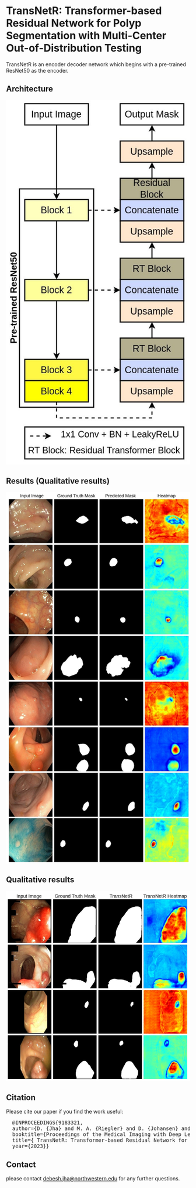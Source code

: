 # TransNetR: Transformer-based Residual Network for Polyp Segmentation with Multi-Center Out-of-Distribution Testing

TransNetR is an encoder decoder network which begins with a pre-trained ResNet50 as the encoder. 


## Architecture
<img src="Architecture.jpg">

## Results (Qualitative results)
<img src="supplementry_C1.jpeg">


## Qualitative results
<img src="supplementry_C6.jpg">


## Citation
Please cite our paper if you find the work useful: 
<pre>
  @INPROCEEDINGS{9183321,
  author={D. {Jha} and M. A. {Riegler} and D. {Johansen} and P. {Halvorsen} and H. D. {Johansen}},
  booktitle={Proceedings of the Medical Imaging with Deep Learning}, 
  title={ TransNetR: Transformer-based Residual Network for Polyp Segmentation with Multi-Center Out-of-Distribution Testing}, 
  year={2023}}
</pre>



## Contact
please contact debesh.jha@northwestern.edu for any further questions. 
